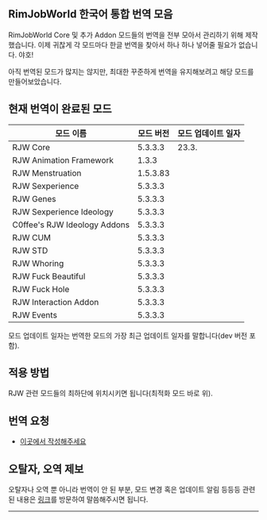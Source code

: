 ## RimJobWorld 한국어 통합 번역 모음

RimJobWorld Core 및 추가 Addon 모드들의 번역을 전부 모아서 관리하기 위해 제작했습니다.
이제 귀찮게 각 모드마다 한글 번역을 찾아서 하나 하나 넣어줄 필요가 없습니다. 야호!


아직 번역된 모드가 많지는 않지만, 최대한 꾸준하게 번역을 유지해보려고 해당 모드를 만들어보았습니다.

## 현재 번역이 완료된 모드
| 모드 이름 | 모드 버전 |모드 업데이트 일자|
| ------ | ------ | ------ |
|RJW Core|5.3.3.3|23.3.|
|RJW Animation Framework|1.3.3||
|RJW Menstruation|1.5.3.83||
|RJW Sexperience|5.3.3.3||
|RJW Genes|5.3.3.3||
|RJW Sexperience Ideology|5.3.3.3||
|C0ffee's RJW Ideology Addons|5.3.3.3||
|RJW CUM|5.3.3.3||
|RJW STD|5.3.3.3||
|RJW Whoring|5.3.3.3||
|RJW Fuck Beautiful|5.3.3.3||
|RJW Fuck Hole|5.3.3.3||
|RJW Interaction Addon|5.3.3.3||
|RJW Events|5.3.3.3||

모드 업데이트 일자는 번역한 모드의 가장 최근 업데이트 일자를 말합니다(dev 버전 포함).

## 적용 방법

RJW 관련 모드들의 최하단에 위치시키면 됩니다(최적화 모드 바로 위).

## 번역 요청

- [이곳에서 작성해주세요](https://gitgud.io/MONORAMIN/rjw-korean-translation/-/settings/integrations)


## 오탈자, 오역 제보

오탈자나 오역 뿐 아니라 번역이 안 된 부분, 모드 변경 혹은 업데이트 알림 등등등 관련된 내용은 [링크](https://gitgud.io/MONORAMIN/rjw-korean-translation/-/issues)를 방문하여  말씀해주시면 됩니다.


***
